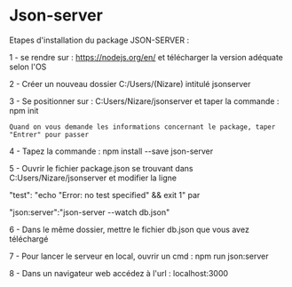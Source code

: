 # Json-server

Etapes d'installation du package JSON-SERVER :

1 - se rendre sur : https://nodejs.org/en/ et télécharger la version adéquate selon l'OS 

2 - Créer un nouveau dossier C:/Users/(Nizare) intitulé jsonserver 

3 - Se positionner sur : C:Users/Nizare/jsonserver et taper la commande : npm init 

    Quand on vous demande les informations concernant le package, taper "Entrer" pour passer
    
4 - Tapez la commande : npm install --save json-server

5 - Ouvrir le fichier package.json se trouvant dans C:Users/Nizare/jsonserver et modifier la ligne 

"test": "echo \"Error: no test specified\" && exit 1"    par 

"json:server":"json-server --watch db.json"

6 - Dans le même dossier, mettre le fichier db.json que vous avez téléchargé 

7 - Pour lancer le serveur en local, ouvrir un cmd : npm run json:server

8 - Dans un navigateur web accédez à l'url : localhost:3000


